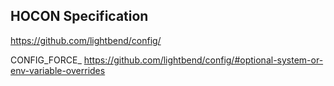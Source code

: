 
## HOCON Specification

https://github.com/lightbend/config/

CONFIG_FORCE_
https://github.com/lightbend/config/#optional-system-or-env-variable-overrides
